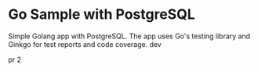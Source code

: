 
Go Sample with PostgreSQL
=====================

Simple Golang app with PostgreSQL. The app uses Go's testing library and Ginkgo for test reports and code coverage.
dev

pr 2
